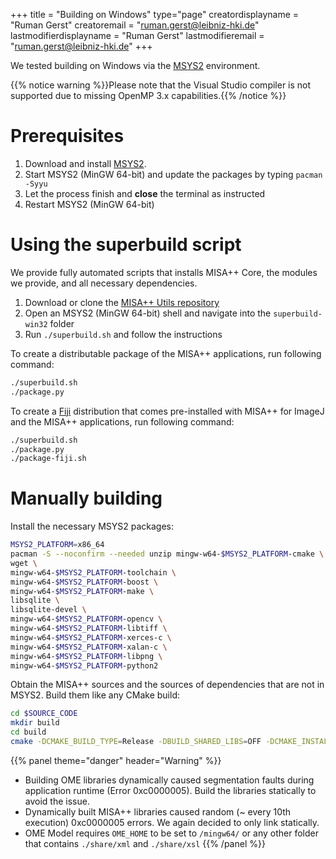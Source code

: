 +++
title = "Building on Windows"
type="page"
creatordisplayname = "Ruman Gerst"
creatoremail = "ruman.gerst@leibniz-hki.de"
lastmodifierdisplayname = "Ruman Gerst"
lastmodifieremail = "ruman.gerst@leibniz-hki.de"
+++

We tested building on Windows via the [MSYS2](https://www.msys2.org/) environment.

{{% notice warning %}}Please note that the Visual Studio compiler is not
supported due to missing OpenMP 3.x capabilities.{{% /notice %}}


# Prerequisites

1. Download and install [MSYS2](https://www.msys2.org/).
2. Start MSYS2 (MinGW 64-bit) and update the packages by typing `pacman -Syyu`
3. Let the process finish and **close** the terminal as instructed
4. Restart MSYS2 (MinGW 64-bit)

# Using the superbuild script

We provide fully automated scripts that installs MISA++ Core, the modules we
provide, and all necessary dependencies.

1. Download or clone the [MISA++ Utils repository](https://asb-git.hki-jena.de/RGerst/misaxx-utils)
2. Open an MSYS2 (MinGW 64-bit) shell and navigate into the `superbuild-win32` folder
3. Run `./superbuild.sh` and follow the instructions

To create a distributable package of the MISA++ applications, run following command:

```bash
./superbuild.sh
./package.py
```

To create a [Fiji](http://fiji.sc/) distribution that comes pre-installed with MISA++
for ImageJ and the MISA++ applications, run following command:

```bash
./superbuild.sh
./package.py
./package-fiji.sh
```

# Manually building

Install the necessary MSYS2 packages:

```bash
MSYS2_PLATFORM=x86_64
pacman -S --noconfirm --needed unzip mingw-w64-$MSYS2_PLATFORM-cmake \
wget \
mingw-w64-$MSYS2_PLATFORM-toolchain \
mingw-w64-$MSYS2_PLATFORM-boost \
mingw-w64-$MSYS2_PLATFORM-make \
libsqlite \
libsqlite-devel \
mingw-w64-$MSYS2_PLATFORM-opencv \
mingw-w64-$MSYS2_PLATFORM-libtiff \
mingw-w64-$MSYS2_PLATFORM-xerces-c \
mingw-w64-$MSYS2_PLATFORM-xalan-c \
mingw-w64-$MSYS2_PLATFORM-libpng \
mingw-w64-$MSYS2_PLATFORM-python2
```

Obtain the MISA++ sources and the sources of dependencies that are not in
MSYS2. Build them like any CMake build:

```bash
cd $SOURCE_CODE
mkdir build
cd build
cmake -DCMAKE_BUILD_TYPE=Release -DBUILD_SHARED_LIBS=OFF -DCMAKE_INSTALL_PREFIX=/mingw64/ -G "Unix Makefiles" ..
```

{{% panel theme="danger" header="Warning" %}}
* Building OME libraries dynamically caused segmentation faults during application runtime (Error 0xc0000005). Build the libraries statically to avoid the issue.
* Dynamically built MISA++ libraries caused random (~ every 10th execution) 0xc0000005 errors. We again decided to only link statically.
* OME Model requires `OME_HOME` to be set to `/mingw64/` or any other folder that contains `./share/xml` and `./share/xsl`
{{% /panel %}}
